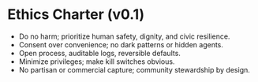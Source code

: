 <!-- status: stub; target: 150+ words -->
<!-- status: stub; target: 150+ words -->
<!-- status: stub; target: 150+ words -->
<!-- status: stub; target: 150+ words -->
<!-- status: stub; target: 150+ words -->
<!-- status: stub; target: 150+ words -->
<!-- status: stub; target: 150+ words -->
# Ethics Charter (v0.1)
- Do no harm; prioritize human safety, dignity, and civic resilience.
- Consent over convenience; no dark patterns or hidden agents.
- Open process, auditable logs, reversible defaults.
- Minimize privileges; make kill switches obvious.
- No partisan or commercial capture; community stewardship by design.








